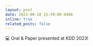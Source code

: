 ```yaml
---
layout: post
date: 2023-08-10 15:59:00-0400
inline: true
related_posts: false
---
```


💻 Oral & Paper presented at KDD 2023!
